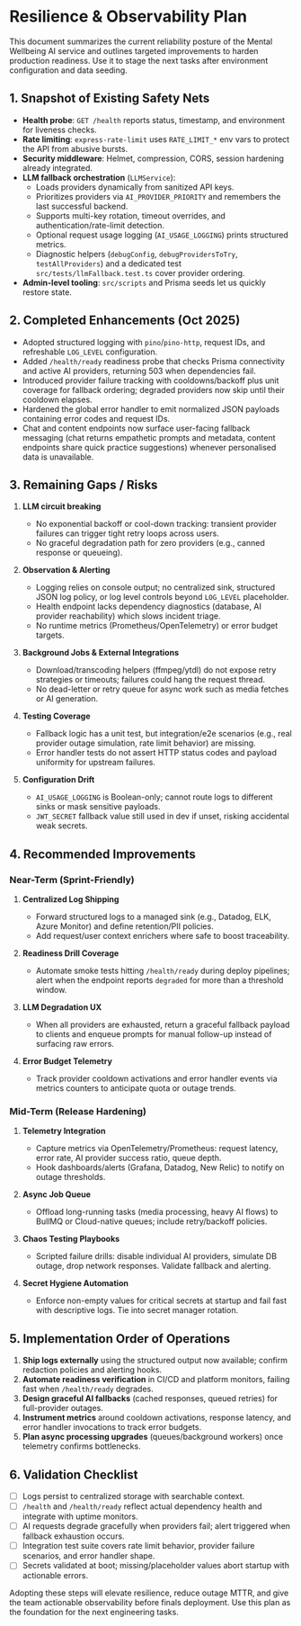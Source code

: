 # Resilience & Observability Plan

This document summarizes the current reliability posture of the Mental Wellbeing AI service and outlines targeted improvements to harden production readiness. Use it to stage the next tasks after environment configuration and data seeding.

## 1. Snapshot of Existing Safety Nets
- **Health probe**: `GET /health` reports status, timestamp, and environment for liveness checks.
- **Rate limiting**: `express-rate-limit` uses `RATE_LIMIT_*` env vars to protect the API from abusive bursts.
- **Security middleware**: Helmet, compression, CORS, session hardening already integrated.
- **LLM fallback orchestration** (`LLMService`):
  - Loads providers dynamically from sanitized API keys.
  - Prioritizes providers via `AI_PROVIDER_PRIORITY` and remembers the last successful backend.
  - Supports multi-key rotation, timeout overrides, and authentication/rate-limit detection.
  - Optional request usage logging (`AI_USAGE_LOGGING`) prints structured metrics.
  - Diagnostic helpers (`debugConfig`, `debugProvidersToTry`, `testAllProviders`) and a dedicated test `src/tests/llmFallback.test.ts` cover provider ordering.
- **Admin-level tooling**: `src/scripts` and Prisma seeds let us quickly restore state.

## 2. Completed Enhancements (Oct 2025)
- Adopted structured logging with `pino`/`pino-http`, request IDs, and refreshable `LOG_LEVEL` configuration.
- Added `/health/ready` readiness probe that checks Prisma connectivity and active AI providers, returning 503 when dependencies fail.
- Introduced provider failure tracking with cooldowns/backoff plus unit coverage for fallback ordering; degraded providers now skip until their cooldown elapses.
- Hardened the global error handler to emit normalized JSON payloads containing error codes and request IDs.
- Chat and content endpoints now surface user-facing fallback messaging (chat returns empathetic prompts and metadata, content endpoints share quick practice suggestions) whenever personalised data is unavailable.

## 3. Remaining Gaps / Risks
1. **LLM circuit breaking**
   - No exponential backoff or cool-down tracking: transient provider failures can trigger tight retry loops across users.
   - No graceful degradation path for zero providers (e.g., canned response or queueing).

2. **Observation & Alerting**
   - Logging relies on console output; no centralized sink, structured JSON log policy, or log level controls beyond `LOG_LEVEL` placeholder.
   - Health endpoint lacks dependency diagnostics (database, AI provider reachability) which slows incident triage.
   - No runtime metrics (Prometheus/OpenTelemetry) or error budget targets.

3. **Background Jobs & External Integrations**
   - Download/transcoding helpers (ffmpeg/ytdl) do not expose retry strategies or timeouts; failures could hang the request thread.
   - No dead-letter or retry queue for async work such as media fetches or AI generation.

4. **Testing Coverage**
   - Fallback logic has a unit test, but integration/e2e scenarios (e.g., real provider outage simulation, rate limit behavior) are missing.
   - Error handler tests do not assert HTTP status codes and payload uniformity for upstream failures.

5. **Configuration Drift**
   - `AI_USAGE_LOGGING` is Boolean-only; cannot route logs to different sinks or mask sensitive payloads.
   - `JWT_SECRET` fallback value still used in dev if unset, risking accidental weak secrets.

## 4. Recommended Improvements
### Near-Term (Sprint-Friendly)
1. **Centralized Log Shipping**
   - Forward structured logs to a managed sink (e.g., Datadog, ELK, Azure Monitor) and define retention/PII policies.
   - Add request/user context enrichers where safe to boost traceability.

2. **Readiness Drill Coverage**
   - Automate smoke tests hitting `/health/ready` during deploy pipelines; alert when the endpoint reports `degraded` for more than a threshold window.

3. **LLM Degradation UX**
   - When all providers are exhausted, return a graceful fallback payload to clients and enqueue prompts for manual follow-up instead of surfacing raw errors.

4. **Error Budget Telemetry**
   - Track provider cooldown activations and error handler events via metrics counters to anticipate quota or outage trends.

### Mid-Term (Release Hardening)
1. **Telemetry Integration**
   - Capture metrics via OpenTelemetry/Prometheus: request latency, error rate, AI provider success ratio, queue depth.
   - Hook dashboards/alerts (Grafana, Datadog, New Relic) to notify on outage thresholds.

2. **Async Job Queue**
   - Offload long-running tasks (media processing, heavy AI flows) to BullMQ or Cloud-native queues; include retry/backoff policies.

3. **Chaos Testing Playbooks**
   - Scripted failure drills: disable individual AI providers, simulate DB outage, drop network responses. Validate fallback and alerting.

4. **Secret Hygiene Automation**
   - Enforce non-empty values for critical secrets at startup and fail fast with descriptive logs. Tie into secret manager rotation.

## 5. Implementation Order of Operations
1. **Ship logs externally** using the structured output now available; confirm redaction policies and alerting hooks.
2. **Automate readiness verification** in CI/CD and platform monitors, failing fast when `/health/ready` degrades.
3. **Design graceful AI fallbacks** (cached responses, queued retries) for full-provider outages.
4. **Instrument metrics** around cooldown activations, response latency, and error handler invocations to track error budgets.
5. **Plan async processing upgrades** (queues/background workers) once telemetry confirms bottlenecks.

## 6. Validation Checklist
- [ ] Logs persist to centralized storage with searchable context.
- [ ] `/health` and `/health/ready` reflect actual dependency health and integrate with uptime monitors.
- [ ] AI requests degrade gracefully when providers fail; alert triggered when fallback exhaustion occurs.
- [ ] Integration test suite covers rate limit behavior, provider failure scenarios, and error handler shape.
- [ ] Secrets validated at boot; missing/placeholder values abort startup with actionable errors.

Adopting these steps will elevate resilience, reduce outage MTTR, and give the team actionable observability before finals deployment. Use this plan as the foundation for the next engineering tasks.
